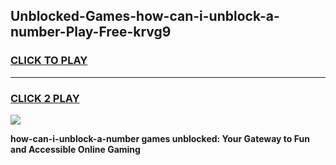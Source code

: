 
## Unblocked-Games-how-can-i-unblock-a-number-Play-Free-krvg9
<h3>
<a href="https://premium76.site?title=how-can-i-unblock-a-number&ref=21A">CLICK TO PLAY</a></h3>
<hr>

<h3>
<a href="https://premium76.site?title=how-can-i-unblock-a-number&ref=21A">CLICK 2 PLAY</a>
  
</h3>

<a href="https://premium76.site?title=how-can-i-unblock-a-number&ref=21A"><img src="https://clearcache.store/games.png"></a>


**how-can-i-unblock-a-number games unblocked: Your Gateway to Fun and Accessible Online Gaming**
